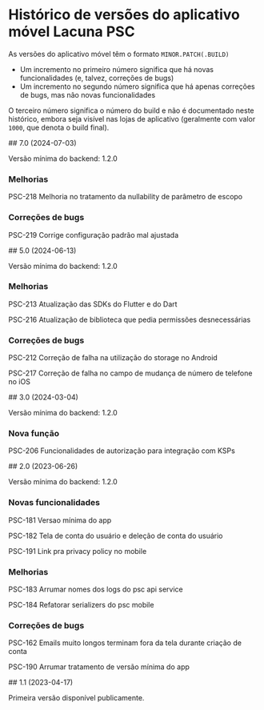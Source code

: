 ﻿# Histórico de versões do aplicativo móvel Lacuna PSC

As versões do aplicativo móvel têm o formato `MINOR.PATCH(.BUILD)`

* Um incremento no primeiro número significa que há novas funcionalidades (e, talvez, correções de bugs)
* Um incremento no segundo número significa que há apenas correções de bugs, mas não novas funcionalidades

O terceiro número significa o número do build e não é documentado neste histórico, embora seja visível nas lojas de aplicativo (geralmente com valor `1000`, que denota o build final).


<a name="v7-0" />
## 7.0 (2024-07-03)

Versão mínima do backend: 1.2.0

### Melhorias

PSC-218 Melhoria no tratamento da nullability de parâmetro de escopo

### Correções de bugs

PSC-219 Corrige configuração padrão mal ajustada



<a name="v5-0" />
## 5.0 (2024-06-13)

Versão mínima do backend: 1.2.0

### Melhorias

PSC-213 Atualização das SDKs do Flutter e do Dart

PSC-216 Atualização de biblioteca que pedia permissões desnecessárias

### Correções de bugs

PSC-212 Correção de falha na utilização do storage no Android

PSC-217 Correção de falha no campo de mudança de número de telefone no iOS



<a name="v3-0" />
## 3.0 (2024-03-04)

Versão mínima do backend: 1.2.0

### Nova função

PSC-206 Funcionalidades de autorização para integração com KSPs



<a name="v2-0" />
## 2.0 (2023-06-26)

Versão mínima do backend: 1.2.0

### Novas funcionalidades

PSC-181 Versao mínima do app

PSC-182 Tela de conta do usuário e deleção de conta do usuário

PSC-191 Link pra privacy policy no mobile

### Melhorias

PSC-183 Arrumar nomes dos logs do psc api service

PSC-184 Refatorar serializers do psc mobile

### Correções de bugs

PSC-162 Emails muito longos terminam fora da tela durante criação de conta

PSC-190 Arrumar tratamento de versão mínima do app



<a name="v1-1" />
## 1.1 (2023-04-17)

Primeira versão disponível publicamente.
